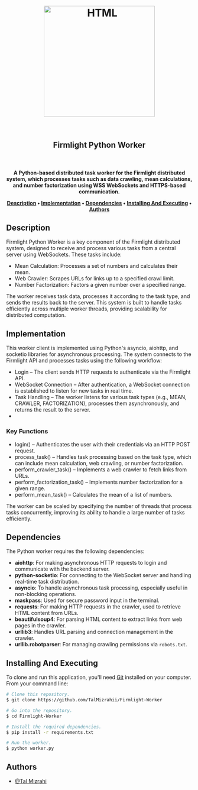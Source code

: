 

<h1 align="center">
  <br>
  <a href="https://firmlight.onrender.com/"><img src="https://github.com/TalMizrahii/firmlight-py-client/blob/main/Assets/FullLogo.png" alt="HTML" width="300"></a>
  <br>
  <br>
<h2 align="center">
  Firmlight Python Worker
  </h2>
  <br>
</h1>

<h4 align="center">
A Python-based distributed task worker for the Firmlight distributed system, which processes tasks such as data crawling, mean calculations, and number factorization using WSS WebSockets and HTTPS-based communication. 
  <p align="center">
  <a href="#description">Description</a> •
  <a href="#implementation">Implementation</a> •
  <a href="#dependencies">Dependencies</a> •
  <a href="#installing-and-executing">Installing And Executing</a> •
  <a href="#authors">Authors</a> 
</p>

## Description
Firmlight Python Worker is a key component of the Firmlight distributed system, designed to receive and process various tasks from a central server using WebSockets. These tasks include:

* Mean Calculation: Processes a set of numbers and calculates their mean.
* Web Crawler: Scrapes URLs for links up to a specified crawl limit.
* Number Factorization: Factors a given number over a specified range.

The worker receives task data, processes it according to the task type, and sends the results back to the server. This system is built to handle tasks efficiently across multiple worker threads, providing scalability for distributed computation.


## Implementation

This worker client is implemented using Python's asyncio, aiohttp, and socketio libraries for asynchronous processing. The system connects to the Firmlight API and processes tasks using the following workflow:

* Login – The client sends HTTP requests to authenticate via the Firmlight API.
* WebSocket Connection – After authentication, a WebSocket connection is established to listen for new tasks in real time.
* Task Handling – The worker listens for various task types (e.g., MEAN, CRAWLER, FACTORIZATION), processes them asynchronously, and returns the result to the server.
* 
### Key Functions

* login() – Authenticates the user with their credentials via an HTTP POST request.
* process_task() – Handles task processing based on the task type, which can include mean calculation, web crawling, or number factorization.
* perform_crawler_task() – Implements a web crawler to fetch links from URLs.
* perform_factorization_task() – Implements number factorization for a given range.
* perform_mean_task() – Calculates the mean of a list of numbers.


The worker can be scaled by specifying the number of threads that process tasks concurrently, improving its ability to handle a large number of tasks efficiently.


## Dependencies

The Python worker requires the following dependencies:

- **aiohttp**: For making asynchronous HTTP requests to login and communicate with the backend server.
- **python-socketio**: For connecting to the WebSocket server and handling real-time task distribution.
- **asyncio**: To handle asynchronous task processing, especially useful in non-blocking operations.
- **maskpass**: Used for secure password input in the terminal.
- **requests**: For making HTTP requests in the crawler, used to retrieve HTML content from URLs.
- **beautifulsoup4**: For parsing HTML content to extract links from web pages in the crawler.
- **urllib3**: Handles URL parsing and connection management in the crawler.
- **urllib.robotparser**: For managing crawling permissions via `robots.txt`.

## Installing And Executing

To clone and run this application, you'll need [Git](https://git-scm.com) installed on your computer. From your command line:

```bash
# Clone this repository.
$ git clone https://github.com/TalMizrahii/Firmlight-Worker

# Go into the repository.
$ cd Firmlight-Worker

# Install the required dependencies.
$ pip install -r requirements.txt

# Run the worker.
$ python worker.py

```

## Authors
* [@Tal Mizrahi](https://github.com/TalMizrahii)



